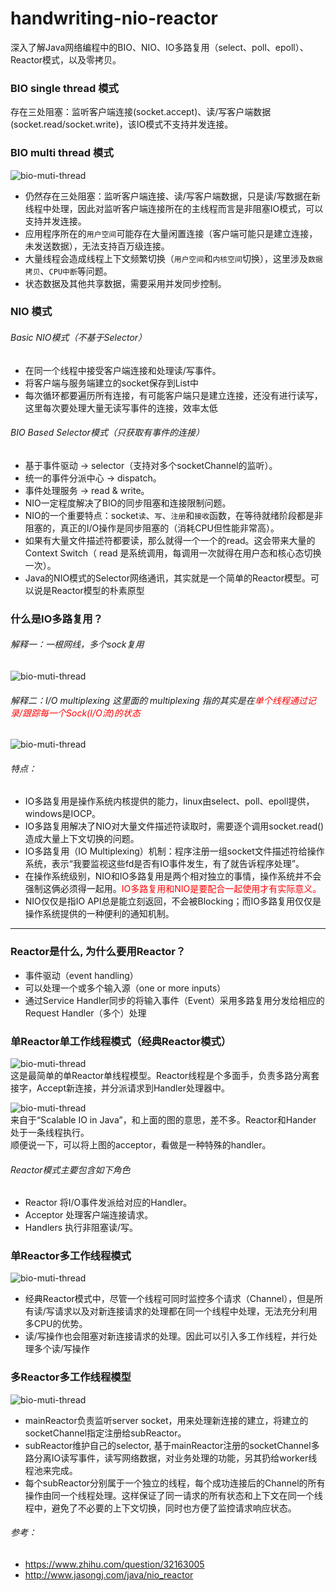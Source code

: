 # handwriting-nio-reactor
深入了解Java网络编程中的BIO、NIO、IO多路复用（select、poll、epoll）、Reactor模式，以及零拷贝。

### BIO single thread 模式
存在三处阻塞：监听客户端连接(socket.accept)、读/写客户端数据(socket.read/socket.write)，该IO模式不支持并发连接。

### BIO multi thread 模式
![bio-muti-thread](src/main/resources/images/bio-mutithread.png)
+ 仍然存在三处阻塞：监听客户端连接、读/写客户端数据，只是读/写数据在新线程中处理，因此对监听客户端连接所在的主线程而言是非阻塞IO模式，可以支持并发连接。
+ 应用程序所在的`用户空间`可能存在大量闲置连接（客户端可能只是建立连接，未发送数据），无法支持百万级连接。  
+ 大量线程会造成线程上下文频繁切换（`用户空间`和`内核空间`切换），这里涉及`数据拷贝`、`CPU中断`等问题。 
+ 状态数据及其他共享数据，需要采用并发同步控制。

### NIO 模式

###### Basic NIO模式（不基于Selector）
+ 在同一个线程中接受客户端连接和处理读/写事件。
+ 将客户端与服务端建立的socket保存到List中
+ 每次循环都要遍历所有连接，有可能客户端只是建立连接，还没有进行读写，这里每次要处理大量无读写事件的连接，效率太低  

###### BIO Based Selector模式（只获取有事件的连接）  
+ 基于事件驱动 -> selector（支持对多个socketChannel的监听）。  
+ 统一的事件分派中心 -> dispatch。
+ 事件处理服务 -> read & write。
+ NIO一定程度解决了BIO的同步阻塞和连接限制问题。
+ NIO的一个重要特点：socket`读`、`写`、`注册`和`接收`函数，在等待就绪阶段都是非阻塞的，真正的I/O操作是同步阻塞的（消耗CPU但性能非常高）。  
+ 如果有大量文件描述符都要读，那么就得一个一个的read。这会带来大量的Context Switch（ read 是系统调用，每调用一次就得在用户态和核心态切换一次）。  
+ Java的NIO模式的Selector网络通讯，其实就是一个简单的Reactor模型。可以说是Reactor模型的朴素原型

### 什么是IO多路复用？

###### 解释一：一根网线，多个sock复用
![bio-muti-thread](src/main/resources/images/multiplexing_01.png)

###### 解释二：I/O multiplexing 这里面的 multiplexing 指的其实是在<font color="red">单个线程通过记录/跟踪每一个Sock(I/O流)的状态</font>
![bio-muti-thread](src/main/resources/images/multiplexing_02.png)

###### 特点：
+ IO多路复用是操作系统内核提供的能力，linux由select、poll、epoll提供，windows是IOCP。  
+ IO多路复用解决了NIO对大量文件描述符读取时，需要逐个调用socket.read()造成大量上下文切换的问题。
+ IO多路复用（IO Multiplexing）机制：程序注册一组socket文件描述符给操作系统，表示“我要监视这些fd是否有IO事件发生，有了就告诉程序处理”。  
+ 在操作系统级别，NIO和IO多路复用是两个相对独立的事情，操作系统并不会强制这俩必须得一起用。<font color="red">IO多路复用和NIO是要配合一起使用才有实际意义。</font>
+ NIO仅仅是指IO API总是能立刻返回，不会被Blocking；而IO多路复用仅仅是操作系统提供的一种便利的通知机制。

* * *

### Reactor是什么, 为什么要用Reactor？
+ 事件驱动（event handling）  
+ 可以处理一个或多个输入源（one or more inputs）  
+ 通过Service Handler同步的将输入事件（Event）采用多路复用分发给相应的Request Handler（多个）处理

### 单Reactor单工作线程模式（经典Reactor模式）  

  ![bio-muti-thread](src/main/resources/images/reactor_01.png)  
  这是最简单的单Reactor单线程模型。Reactor线程是个多面手，负责多路分离套接字，Accept新连接，并分派请求到Handler处理器中。  
  
  ![bio-muti-thread](src/main/resources/images/reactor_02.png)  
  来自于“Scalable IO in Java”，和上面的图的意思，差不多。Reactor和Hander 处于一条线程执行。  
  顺便说一下，可以将上图的acceptor，看做是一种特殊的handler。

###### Reactor模式主要包含如下角色
+ Reactor 将I/O事件发派给对应的Handler。  
+ Acceptor 处理客户端连接请求。  
+ Handlers 执行非阻塞读/写。  

### 单Reactor多工作线程模式  
![bio-muti-thread](src/main/resources/images/multithread_reactor.png)  
+ 经典Reactor模式中，尽管一个线程可同时监控多个请求（Channel），但是所有读/写请求以及对新连接请求的处理都在同一个线程中处理，无法充分利用多CPU的优势。
+ 读/写操作也会阻塞对新连接请求的处理。因此可以引入多工作线程，并行处理多个读/写操作

### 多Reactor多工作线程模型
![bio-muti-thread](src/main/resources/images/multi_reactor.png)  
+ mainReactor负责监听server socket，用来处理新连接的建立，将建立的socketChannel指定注册给subReactor。
+ subReactor维护自己的selector, 基于mainReactor注册的socketChannel多路分离IO读写事件，读写网络数据，对业务处理的功能，另其扔给worker线程池来完成。
+ 每个subReactor分别属于一个独立的线程，每个成功连接后的Channel的所有操作由同一个线程处理。这样保证了同一请求的所有状态和上下文在同一个线程中，避免了不必要的上下文切换，同时也方便了监控请求响应状态。

###### 参考：
+ https://www.zhihu.com/question/32163005
+ http://www.jasongj.com/java/nio_reactor